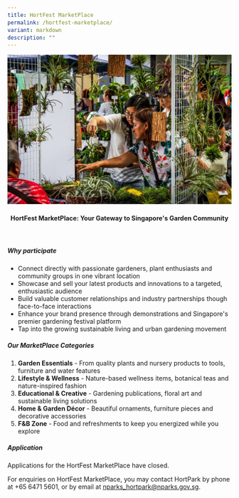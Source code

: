 ```yaml
---
title: HortFest MarketPlace
permalink: /hortfest-marketplace/
variant: markdown
description: ""
---
```

<style>
	.wrapper {
		display: grid;
		grid-template-columns: repeat(auto-fit, minmax(280px, 1fr));
		grid-template-rows: auto-fit;
		column-gap: 10px;
		row-gap: 10px;
	}

	.box {
		border: solid 1px #215732 ;
		border-radius: 5px;
		padding: 5px 10px 15px 10px;
	}
		
		  .button-primary {
    background-color: #215732;
    border: 2px solid #215732;
    padding: 0.5rem 1rem;
  	border-radius: 1rem;
    color: white !important;
	  text-decoration: none !important;
  }
</style>

<img src="/images/HortFest%20images/HortPark_MarketPlace.jpg">
<br>
<header>
	<h4>HortFest MarketPlace: Your Gateway to Singapore's Garden Community
</h4></header>

<h5>Why participate</h5>
<section>
	<p></p><ul>
	<li>Connect directly with passionate gardeners, plant enthusiasts and community groups in one vibrant location</li>
	<li>Showcase and sell your latest products and innovations to a targeted, enthusiastic audience</li>
	<li>Build valuable customer relationships and industry partnerships though face-to-face interactions</li>
	<li>Enhance your brand presence through demonstrations and Singapore's premier gardening festival platform</li>
	<li>Tap into the growing sustainable living and urban gardening movement</li>
</ul><p></p></section>
	
<h5>Our MarketPlace Categories</h5>
<section>
	<p></p><ol>
	<li><b>Garden Essentials</b> - From quality plants and nursery products to tools, furniture and water features</li>
	<li><b>Lifestyle &amp; Wellness</b> - Nature-based wellness items, botanical teas and nature-inspired fashion</li>
	<li><b>Educational &amp; Creative</b> - Gardening publications, floral art and sustainable living solutions</li>
	<li><b>Home &amp; Garden Décor</b> - Beautiful ornaments, furniture pieces and decorative accessories</li>
	<li><b>F&amp;B Zone</b> - Food and refreshments to keep you energized while you explore</li>
	</ol><p></p>
</section>

<h5>Application</h5>
<section>
	<p>Applications for the HortFest MarketPlace have closed.</p>
	<p>For enquiries on HortFest MarketPlace, you may contact HortPark by phone at +65 6471 5601, or by email at <a href="_mailto:nparks_hortpark@nparks.gov.sg">nparks_hortpark@nparks.gov.sg</a>.</p>
</section>